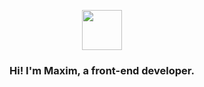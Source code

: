 <div align="center">
  <p>
    <a href="https://xafiro.site">
      <img src="https://dl.dropboxusercontent.com/scl/fi/vj9smpbel0l0kse3whga8/xafiro.svg?rlkey=d6dj3sfxwwiw3qxdyp0z9aje0" width="64" height="64" />
    </a>
  </p>
  <h3>Hi! I'm Maxim, a front-end developer.</h3>
</div>
